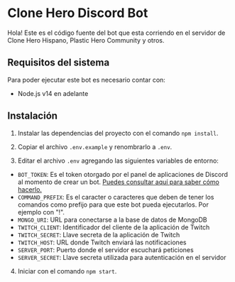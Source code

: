 # Clone Hero Discord Bot

Hola! Este es el código fuente del bot que esta corriendo en el servidor de Clone Hero Hispano, Plastic Hero Community y otros.

## Requisitos del sistema

Para poder ejecutar este bot es necesario contar con:

* Node.js v14 en adelante

## Instalación

1. Instalar las dependencias del proyecto con el comando `npm install`.

2. Copiar el archivo `.env.example` y renombrarlo a `.env`.

3. Editar el archivo `.env` agregando las siguientes variables de entorno:

  * `BOT_TOKEN`: Es el token otorgado por el panel de aplicaciones de Discord al momento de crear un bot. [Puedes consultar aquí para saber cómo hacerlo.](https://www.digitalocean.com/community/tutorials/how-to-build-a-discord-bot-with-node-js-es)
  * `COMMAND_PREFIX`: Es el caracter o caracteres que deben de tener los comandos como prefijo para que este bot pueda ejecutarlos. Por ejemplo con  "!".
  * `MONGO_URI`: URL para conectarse a la base de datos de MongoDB
  * `TWITCH_CLIENT`: Identificador del cliente de la aplicación de Twitch
  * `TWITCH_SECRET`: Llave secreta de la aplicación de Twitch
  * `TWITCH_HOST`: URL donde Twitch enviará las notificaciones
  * `SERVER_PORT`: Puerto donde el servidor escuchará peticiones
  * `SERVER_SECRET`: Llave secreta utilizada para autenticación en el servidor


4. Iniciar con el comando `npm start`.
